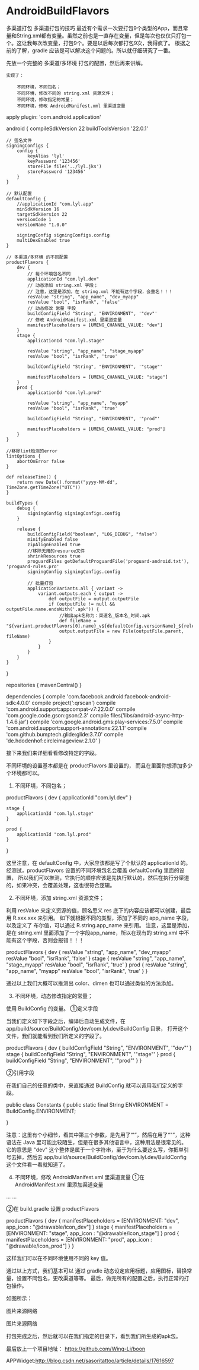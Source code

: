 # AndroidBuildFlavors
多渠道打包  多渠道打包的技巧
最近有个需求一次要打包9个类型的App，而且常量和String.xml都有变量。虽然之前也是一直存在变量，但是每次也仅仅只打包一个。这让我每次改变量，打包9个。要是以后每次都打包9次，我得疯了。
根据之前的了解，gradle 应该是可以解决这个问题的。所以就仔细研究了一番。

先放一个完整的 多渠道/多环境 打包的配置，然后再来讲解。

    实现了：

        不同环境，不同包名；
        不同环境，修改不同的 string.xml 资源文件；
        不同环境，修改指定的常量；
        不同环境，修改 AndroidManifest.xml 里渠道变量

apply plugin: 'com.android.application'

android {
    compileSdkVersion 22
    buildToolsVersion '22.0.1'

    // 签名文件
    signingConfigs {
        config {
            keyAlias 'lyl'
            keyPassword '123456'
            storeFile file('../lyl.jks')
            storePassword '123456'
        }
    }

    // 默认配置
    defaultConfig {
        //applicationId "com.lyl.app"
        minSdkVersion 16
        targetSdkVersion 22
        versionCode 1
        versionName "1.0.0"

        signingConfig signingConfigs.config
        multiDexEnabled true
    }

    // 多渠道/多环境 的不同配置
    productFlavors {
        dev {
            // 每个环境包名不同
            applicationId "com.lyl.dev"
            // 动态添加 string.xml 字段；
            // 注意，这里是添加，在 string.xml 不能有这个字段，会重名！！！
            resValue "string", "app_name", "dev_myapp"
            resValue "bool", "isrRank", 'false'
            // 动态修改 常量 字段
            buildConfigField "String", "ENVIRONMENT", '"dev"'
            // 修改 AndroidManifest.xml 里渠道变量
            manifestPlaceholders = [UMENG_CHANNEL_VALUE: "dev"]
        }
        stage {
            applicationId "com.lyl.stage"

            resValue "string", "app_name", "stage_myapp"
            resValue "bool", "isrRank", 'true'

            buildConfigField "String", "ENVIRONMENT", '"stage"'

            manifestPlaceholders = [UMENG_CHANNEL_VALUE: "stage"]
        }
        prod {
            applicationId "com.lyl.prod"

            resValue "string", "app_name", "myapp"
            resValue "bool", "isrRank", 'true'

            buildConfigField "String", "ENVIRONMENT", '"prod"'

            manifestPlaceholders = [UMENG_CHANNEL_VALUE: "prod"]
        }
    }

    //移除lint检测的error
    lintOptions {
        abortOnError false
    }

    def releaseTime() {
        return new Date().format("yyyy-MM-dd", TimeZone.getTimeZone("UTC"))
    }

    buildTypes {
        debug {
            signingConfig signingConfigs.config
        }

        release {
            buildConfigField("boolean", "LOG_DEBUG", "false")
            minifyEnabled false
            zipAlignEnabled true
            //移除无用的resource文件
            shrinkResources true
            proguardFiles getDefaultProguardFile('proguard-android.txt'), 'proguard-rules.pro'
            signingConfig signingConfigs.config

            // 批量打包
            applicationVariants.all { variant ->
                variant.outputs.each { output ->
                    def outputFile = output.outputFile
                    if (outputFile != null && outputFile.name.endsWith('.apk')) {
                        //输出apk名称为：渠道名_版本名_时间.apk
                        def fileName = "${variant.productFlavors[0].name}_v${defaultConfig.versionName}_${releaseTime()}.apk"
                        output.outputFile = new File(outputFile.parent, fileName)
                    }
                }
            }
        }
    }
}

repositories {
    mavenCentral()
}

dependencies {
    compile 'com.facebook.android:facebook-android-sdk:4.0.0'
    compile project(':qrscan')
    compile 'com.android.support:appcompat-v7:22.0.0'
    compile 'com.google.code.gson:gson:2.3'
    compile files('libs/android-async-http-1.4.6.jar')
    compile 'com.google.android.gms:play-services:7.5.0'
    compile 'com.android.support:support-annotations:22.1.1'
    compile 'com.github.bumptech.glide:glide:3.7.0'
    compile 'de.hdodenhof:circleimageview:2.1.0'
}

接下来我们来详细看看修改特定的字段。

不同环境的设置基本都是在 productFlavors 里设置的，
而且在里面你想添加多少个环境都可以。
1. 不同环境，不同包名；

productFlavors {
    dev {
        applicationId "com.lyl.dev"
    }

    stage {
        applicationId "com.lyl.stage"
    }

    prod {
        applicationId "com.lyl.prod"
    }
}

这里注意，在 defaultConfig 中，大家应该都是写了个默认的 applicationId 的。
经测试，productFlavors 设置的不同环境包名会覆盖 defaultConfig 里面的设置，
所以我们可以推测，它执行的顺序应该是先执行默认的，然后在执行分渠道的，如果冲突，会覆盖处理，这也很符合逻辑。


2. 不同环境，添加 string.xml 资源文件；

利用 resValue 来定义资源的值，顾名思义 res 底下的内容应该都可以创建，最后用 R.xxx.xxx 来引用。
如下就根据不同的类型，添加了不同的 app_name 字段，以及定义了 布尔值，可以通过 R.string.app_name 来引用。
注意，这里是添加，是在 string.xml 里面添加了一个字段app_name，所以在现有的 string.xml 中不能有这个字段，否则会报错！！！

productFlavors {
    dev {
        resValue "string", "app_name", "dev_myapp"
        resValue "bool", "isrRank", 'false'
    }
    stage {
        resValue "string", "app_name", "stage_myapp"
        resValue "bool", "isrRank", 'true'
    }
    prod {
        resValue "string", "app_name", "myapp"
        resValue "bool", "isrRank", 'true'
    }
}

通过以上我们大概可以推测出 color、dimen 也可以通过类似的方法添加。


3. 不同环境，动态修改指定的常量；

使用 BuildConfig 的变量。
①定义字段

当我们定义如下字段之后，编译后自动生成文件，在 app/build/source/BuildConfig/dev/com.lyl.dev/BuildConfig 目录，
打开这个文件，我们就能看到我们所定义的字段了。

productFlavors {
    dev {
        buildConfigField "String", "ENVIRONMENT", '"dev"'
    }
    stage {
        buildConfigField "String", "ENVIRONMENT", '"stage"'
    }
    prod {
        buildConfigField "String", "ENVIRONMENT", '"prod"'
    }
}

②引用字段

在我们自己的任意的类中，来直接通过 BuildConfig 就可以调用我们定义的字段。

public class Constants {
    public static final String ENVIRONMENT = BuildConfig.ENVIRONMENT;

}

注意：这里有个小细节，看其中第三个参数，是先用了“'”，然后在用了“"”，这种语法在 Java 里可能比较陌生，但是在很多其他语言中，这种用法是很常见的。
它的意思是 "dev" 这个整体是属于一个字符串，至于为什么要这么写，你把单引号去掉，然后去 app/build/source/BuildConfig/dev/com.lyl.dev/BuildConfig 这个文件看一看就知道了。


4. 不同环境，修改 AndroidManifest.xml 里渠道变量
①在 AndroidManifest.xml 里添加渠道变量

<application
    android:icon="${app_icon}"
    android:label="@string/app_name"
    android:theme="@style/AppTheme">
    ...
    <meta-data
        android:name="UMENG_CHANNEL"
        android:value="${ENVIRONMENT}" />
    ...
</application>

②在 build.gradle 设置 productFlavors

productFlavors {
    dev {
        manifestPlaceholders = [ENVIRONMENT: "dev",
                                app_icon   : "@drawable/icon_dev"]
    }
    stage {
        manifestPlaceholders = [ENVIRONMENT: "stage",
                                app_icon   : "@drawable/icon_stage"]
    }
    prod {
        manifestPlaceholders = [ENVIRONMENT: "prod",
                                app_icon   : "@drawable/icon_prod"]
    }
}

这样我们可以在不同环境使用不同的 key 值。





通过以上方式，我们基本可以 通过 gradle 动态设定应用标题，应用图标，替换常量，设置不同包名，更改渠道等等。
最后，做完所有的配置之后，执行正常的打包操作。

如图所示：

图片来源网络

图片来源网络



打包完成之后，然后就可以在我们指定的目录下，看到我们所生成的apk包。

最后放上一个项目地址：
https://github.com/Wing-Li/boon

APPWidget:http://blog.csdn.net/sasoritattoo/article/details/17616597
